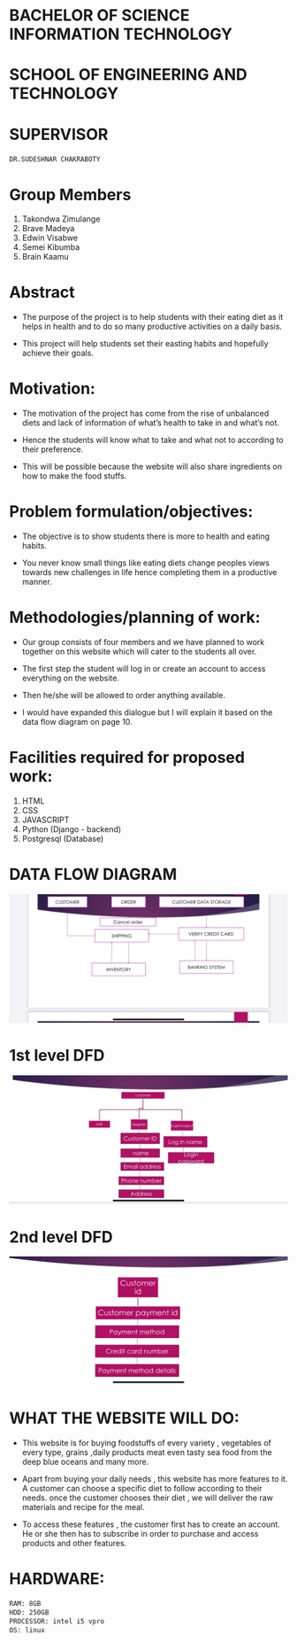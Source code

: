 # BACHELOR OF SCIENCE INFORMATION TECHNOLOGY

# SCHOOL OF ENGINEERING AND TECHNOLOGY 

# SUPERVISOR

`DR.SUDESHNAR CHAKRABOTY`

# Group Members

1. Takondwa Zimulange
2. Brave Madeya
3. Edwin Visabwe
4. Semei Kibumba
5. Brain Kaamu

# Abstract 

- The purpose of the project is to help students  with their eating diet as it helps in health and  to do so many productive activities on a daily basis.

- This project will help students set their easting habits and hopefully achieve their goals.


# Motivation:

- The motivation of the project has come from the rise of unbalanced diets and lack of information of what’s health to take in and what’s not.

- Hence the students will know what to take and what not to according to their preference.

- This will be possible because the website will also share ingredients on how to make the food stuffs.


# Problem formulation/objectives:

- The objective is to show students there is more to health and eating habits.

- You never know small things like eating diets change peoples views towards new challenges in life hence completing them in a productive manner.


# Methodologies/planning of work:

- Our group consists of four members and we have planned to work together on this website which will cater to the students all over.

- The first step the student will log in or create an account to access everything on the website.

- Then he/she will be allowed to order anything available.

- I would have expanded this dialogue but I will explain it based on the data flow diagram on page 10.


# Facilities required for proposed work:

1. HTML
2. CSS
3. JAVASCRIPT
4. Python (Django - backend)
5. Postgresql (Database)

# DATA FLOW DIAGRAM

![DFD](doc_img/DFD.jpeg)

# 1st level DFD

![1st level DFD](doc_img/FIRST.jpeg)

# 2nd level DFD

![2st level DFD](doc_img/SECOND.jpeg)


# WHAT THE WEBSITE WILL DO:

- This website is for buying foodstuffs of every variety , vegetables of every type, grains ,daily products  meat even tasty sea food  from the deep blue oceans and many more.

- Apart from buying your daily needs , this website has more features to it. A customer can choose a specific diet to follow according to their needs. once the customer chooses their diet , we will deliver the raw materials and recipe for the meal.

- To access these features , the customer first has to create an account.
He or she then has to subscribe in order to purchase and access products and other features.

# HARDWARE:

```
RAM: 8GB
HDD: 250GB
PROCESSOR: intel i5 vpro
OS: linux
```

